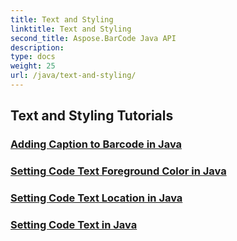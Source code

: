 ```yaml
---
title: Text and Styling
linktitle: Text and Styling
second_title: Aspose.BarCode Java API
description: 
type: docs
weight: 25
url: /java/text-and-styling/
---
```


## Text and Styling Tutorials
### [Adding Caption to Barcode in Java](./adding-caption-barcode-java/)
### [Setting Code Text Foreground Color in Java](./setting-code-text-foreground-color-java/)
### [Setting Code Text Location in Java](./setting-code-text-location-java/)
### [Setting Code Text in Java](./setting-code-text-java/)